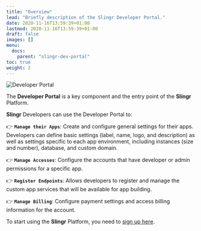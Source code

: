 ```yaml
---
title: "Overview"
lead: "Briefly description of the Slingr Developer Portal."
date: 2020-11-16T13:59:39+01:00
lastmod: 2020-11-16T13:59:39+01:00
draft: false
images: []
menu:
  docs:
    parent: "slingr-dev-portal"
toc: true
weight: 2
---
```


![Developer Portal](https://pmorales.github.io/slingrDoc/images/vendor/platform-ref/developer-portal.png)

The **Developer Portal** is a key component and the entry point of the **Slingr** Platform.

**Slingr** Developers can use the Developer Portal to:

👉 **`Manage their Apps`**: Create and configure general settings for their apps. Developers can define basic settings 
  (label, name, logo, and description) as well as settings specific to each app environment, including instances (size and number), database, and custom domain.

👉 **`Manage Accesses`**: Configure the accounts that have developer or admin permissions for a specific app.

👉 **`Register Endpoints`**: Allows developers to register and manage the custom app services that will be available for app building.

👉 **`Manage Billing`**: Configure payment settings and access billing information for the account.

To start using the **Slingr** Platform, you need to [sign up here](https://developer-portal.slingrs.io/signup.html).



